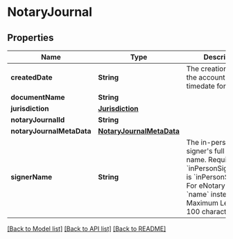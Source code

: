 # NotaryJournal

## Properties
Name | Type | Description | Notes
------------ | ------------- | ------------- | -------------
**createdDate** | **String** | The creation date of the account in UTC timedate format. | [optional] 
**documentName** | **String** |  | [optional] 
**jurisdiction** | [**Jurisdiction**](Jurisdiction.md) |  | [optional] 
**notaryJournalId** | **String** |  | [optional] 
**notaryJournalMetaData** | [**NotaryJournalMetaData**](NotaryJournalMetaData.md) |  | [optional] 
**signerName** | **String** | The in-person signer&#39;s full legal name.  Required when &#x60;inPersonSigningType&#x60; is &#x60;inPersonSigner&#x60;. For eNotary flow, use &#x60;name&#x60; instead.  Maximum Length: 100 characters.  | [optional] 

[[Back to Model list]](../README.md#documentation-for-models) [[Back to API list]](../README.md#documentation-for-api-endpoints) [[Back to README]](../README.md)


